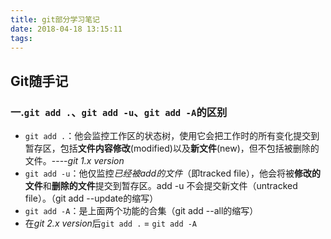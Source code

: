 ```yaml
---
title: git部分学习笔记
date: 2018-04-18 13:15:11
tags:
---
```


## Git随手记
### 一.`git add .`、`git add -u`、`git add -A`的区别 
- `git add .`：他会监控工作区的状态树，使用它会把工作时的所有变化提交到暂存区，包括**文件内容修改**(modified)以及**新文件**(new)，但不包括被删除的文件。----*git 1.x version*
- `git add -u`：他仅监控*已经被add的文件*（即tracked file），他会将被**修改的文件**和**删除的文件**提交到暂存区。add -u 不会提交新文件（untracked file）。（git add --update的缩写）
- `git add -A`：是上面两个功能的合集（git add --all的缩写）
- 在*git 2.x version*后`git add .` = `git add -A`
